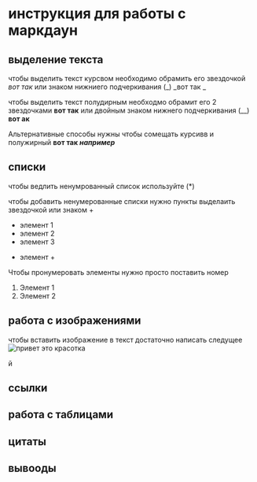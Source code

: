 # инструкция для работы с маркдаун

## выделение текста 
чтобы выделить текст курсвом необходимо обрамить его звездочкой *вот так* или знаком нижниего подчеркивания (_) _вот так _

чтобы выделить текст полудирным необходмо обрамит его 2 звездочками  **вот так** или двойным знаком нижнего подчеркивания (__) __вот ак__


Альтернативные способы нужны чтобы сомещать курсивв и полужирный **вот так _например_** 

## списки 
чтобы ведлить ненумрованный список используйте (*)

чтобы добавить ненумерованные списки нужно пункты выделаить звездочкой или знаком +

* элемент 1
* элемент 2
* элемент 3
+ элемент +

Чтобы пронумеровать элементы нужно просто поставить номер 
1. Элемент 1
2. Элемент 2

## работа с изображениями 

чтобы вставить изображение в текст достаточно написать следущее ![привет это красотка ](girl112.jpg)

й
## ссылки 

## работа с таблицами 

## цитаты 

## вывооды 

